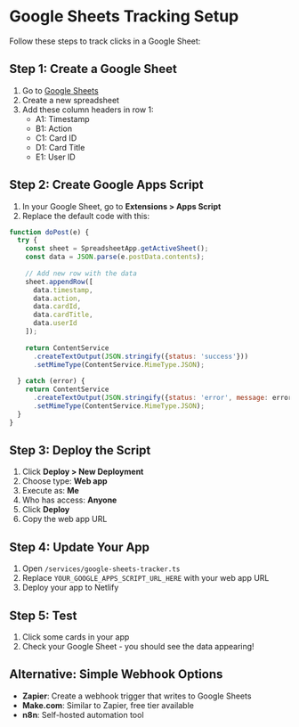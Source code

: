 # Google Sheets Tracking Setup

Follow these steps to track clicks in a Google Sheet:

## Step 1: Create a Google Sheet
1. Go to [Google Sheets](https://sheets.google.com)
2. Create a new spreadsheet
3. Add these column headers in row 1:
   - A1: Timestamp
   - B1: Action
   - C1: Card ID
   - D1: Card Title
   - E1: User ID

## Step 2: Create Google Apps Script
1. In your Google Sheet, go to **Extensions > Apps Script**
2. Replace the default code with this:

```javascript
function doPost(e) {
  try {
    const sheet = SpreadsheetApp.getActiveSheet();
    const data = JSON.parse(e.postData.contents);
    
    // Add new row with the data
    sheet.appendRow([
      data.timestamp,
      data.action,
      data.cardId,
      data.cardTitle,
      data.userId
    ]);
    
    return ContentService
      .createTextOutput(JSON.stringify({status: 'success'}))
      .setMimeType(ContentService.MimeType.JSON);
      
  } catch (error) {
    return ContentService
      .createTextOutput(JSON.stringify({status: 'error', message: error.toString()}))
      .setMimeType(ContentService.MimeType.JSON);
  }
}
```

## Step 3: Deploy the Script
1. Click **Deploy > New Deployment**
2. Choose type: **Web app**
3. Execute as: **Me**
4. Who has access: **Anyone**
5. Click **Deploy**
6. Copy the web app URL

## Step 4: Update Your App
1. Open `/services/google-sheets-tracker.ts`
2. Replace `YOUR_GOOGLE_APPS_SCRIPT_URL_HERE` with your web app URL
3. Deploy your app to Netlify

## Step 5: Test
1. Click some cards in your app
2. Check your Google Sheet - you should see the data appearing!

## Alternative: Simple Webhook Options
- **Zapier**: Create a webhook trigger that writes to Google Sheets
- **Make.com**: Similar to Zapier, free tier available
- **n8n**: Self-hosted automation tool